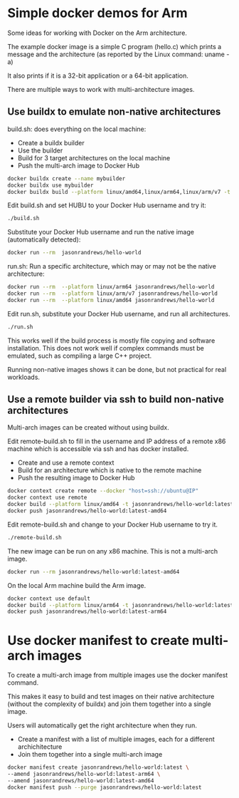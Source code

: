 # Simple docker demos for Arm

Some ideas for working with Docker on the Arm architecture. 

The example docker image is a simple C program (hello.c) which prints a message and the architecture (as reported by the Linux command: uname -a)

It also prints if it is a 32-bit application or a 64-bit application.

There are multiple ways to work with multi-architecture images. 

## Use buildx to emulate non-native architectures

build.sh: does everything on the local machine:
- Create a buildx builder
- Use the builder
- Build for 3 target architectures on the local machine
- Push the multi-arch image to Docker Hub 

```bash
docker buildx create --name mybuilder
docker buildx use mybuilder
docker buildx build --platform linux/amd64,linux/arm64,linux/arm/v7 -t jasonrandrews/hello-world --push .
```

Edit build.sh and set HUBU to your Docker Hub username and try it:
```bash
./build.sh
```

Substitute your Docker Hub username and run the native image (automatically detected):

```bash
docker run --rm  jasonrandrews/hello-world
```

run.sh: Run a specific architecture, which may or may not be the native architecture:

```bash
docker run --rm  --platform linux/arm64 jasonrandrews/hello-world
docker run --rm  --platform linux/arm/v7 jasonrandrews/hello-world
docker run --rm  --platform linux/amd64 jasonrandrews/hello-world
```

Edit run.sh, substitute your Docker Hub username, and run all architectures.

```bash
./run.sh
```

This works well if the build process is mostly file copying and software installation. This does not work well if complex commands must be emulated, such as compiling a large C++ project.

Running non-native images shows it can be done, but not practical for real workloads.

## Use a remote builder via ssh to build non-native architectures

Multi-arch images can be created without using buildx.

Edit remote-build.sh to fill in the username and IP address of a remote x86 machine which is accessible via ssh and has docker installed.
- Create and use a remote context
- Build for an architecture which is native to the remote machine
- Push the resulting image to Docker Hub

```bash
docker context create remote --docker "host=ssh://ubuntu@IP"
docker context use remote
docker build --platform linux/amd64 -t jasonrandrews/hello-world:latest-amd64  .
docker push jasonrandrews/hello-world:latest-amd64
```

Edit remote-build.sh and change to your Docker Hub username to try it.

```bash
./remote-build.sh
```

The new image can be run on any x86 machine. This is not a multi-arch image.

```bash
docker run --rm jasonrandrews/hello-world:latest-amd64
```

On the local Arm machine build the Arm image.

```bash
docker context use default
docker build --platform linux/arm64 -t jasonrandrews/hello-world:latest-arm64  .
docker push jasonrandrews/hello-world:latest-arm64
```

# Use docker manifest to create multi-arch images

To create a multi-arch image from multiple images use the docker manifest command. 

This makes it easy to build and test images on their native architecture (without the complexity of buildx) and join them together into a single image.

 Users will automatically get the right architecture when they run.

- Create a manifest with a list of multiple images, each for a different archichitecture
- Join them together into a single multi-arch image

```bash
docker manifest create jasonrandrews/hello-world:latest \
--amend jasonrandrews/hello-world:latest-arm64 \
--amend jasonrandrews/hello-world:latest-amd64
docker manifest push --purge jasonrandrews/hello-world:latest
```

